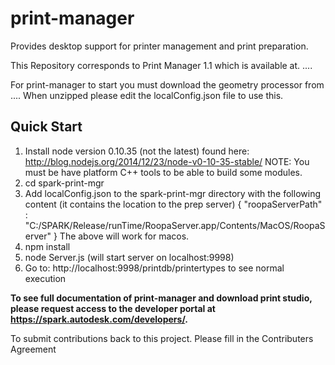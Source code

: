 print-manager
===========

Provides desktop support for printer management and print preparation.

This Repository corresponds to Print Manager 1.1 which is available at. ....

For print-manager to start you must download the geometry processor from ....
When unzipped please edit the localConfig.json file to use this.


## Quick Start  
1. Install node version 0.10.35 (not the latest) found here:
   http://blog.nodejs.org/2014/12/23/node-v0-10-35-stable/
   NOTE: You must be have platform C++ tools to be able to build some modules.
2. cd spark-print-mgr 
3. Add localConfig.json to the spark-print-mgr directory with the following content (it contains the location to the prep server)
{
         "roopaServerPath" : "C:/SPARK/Release/runTime/RoopaServer.app/Contents/MacOS/RoopaServer"
}
   The above will work for macos.
4. npm install   
5. node Server.js (will start server on localhost:9998)  
6. Go to: http://localhost:9998/printdb/printertypes to see normal execution

<b>To see full documentation of print-manager and download print studio, please request access to the developer portal at
 <a href="https://spark.autodesk.com/developers/" target="_blank">https://spark.autodesk.com/developers/</a>.</b>
 
 To submit contributions back to this project. Please fill in the Contributers Agreement 




